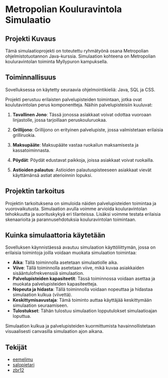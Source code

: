 # Metropolian Kouluravintola Simulaatio

## Projekti Kuvaus

Tämä simulaatioprojekti on toteutettu ryhmätyönä osana Metropolian ohjelmistotuotannon Java-kurssia. Simulaation kohteena on Metropolian kouluravintolan toiminta Myllypuron kampuksella.

## Toiminnallisuus
Sovelluksessa on käytetty seuraavia ohjelmointikieliä: Java, SQL ja CSS.


Projekti perustuu erilaisten palvelupisteiden toimintaan, jotka ovat koulutavintolan perus komponentteja. Näihin palvelupisteisiin kuuluvat:

1. **Tavallinen Jono**: Tässä jonossa asiakkaat voivat odottaa vuoroaan linjastolle, jossa tarjoillaan peruskouluruokaa.

2. **Grillijono**: Grillijono on erityinen palvelupiste, jossa valmistetaan erilaisia grilliruokia.

3. **Maksupääte**: Maksupääte vastaa ruokailun maksamisesta ja kassatoiminnasta.

4. **Pöydät**: Pöydät edustavat paikkoja, joissa asiakkaat voivat ruokailla.

5. **Astioiden palautus**: Astioiden palautuspisteeseen asiakkaat vievät käyttämänsä astiat aterioinnin lopuksi.



## Projektin tarkoitus
Projektin tarkoituksena on simuloida näiden palvelupisteiden toimintaa ja vuorovaikutusta. Simulaation avulla voimme arvioida kouluravintolan tehokkuutta ja suorituskykyä eri tilanteissa. Lisäksi voimme testata erilaisia skenaarioita ja parannusehdotuksia kouluravintolan toimintaan.

## Kuinka simulaattoria käytetään

Sovelluksen käynnistäessä avautuu simulaation käyttöliittymän, jossa on erilaisia toimintoja joilla voidaan muokata simulaation toimintaa:
- **Aika**: Tällä toiminnolla asetetaan simulaatiolle aika.
- **Viive**: Tällä toiminnolla asetetaan viive, mikä kuvaa asiakkaiden sisääntulofrekvenssiä simulaation.
- **Palvelupisteiden kapasiteetit**: Tässä toiminnossa voidaan asettaa ja muokata palvelupisteiden kapasiteetteja.
- **Nopeuta ja hidasta**: Tällä toiminnolla voidaan nopeuttaa ja hidastaa simulaation kulkua (viivettä).
- **Keskittymisavustaja**: Tämä toiminto auttaa käyttäjää keskittymään simulaation seuraamiseen.
- **Tulostukset**: Tähän tulostuu simulaation lopputulokset simulaatioajan loputtua.

Simulaation kulkua ja palvelupisteiden kuormittumista havainnollistetaan visuaalisesti canvasilla simulaation ajon aikana.


## Tekijät

- [eemelimu](https://github.com/eemelimu)
- [salopietari](https://github.com/salopietari)
- [zbr12](https://github.com/zbr12)
